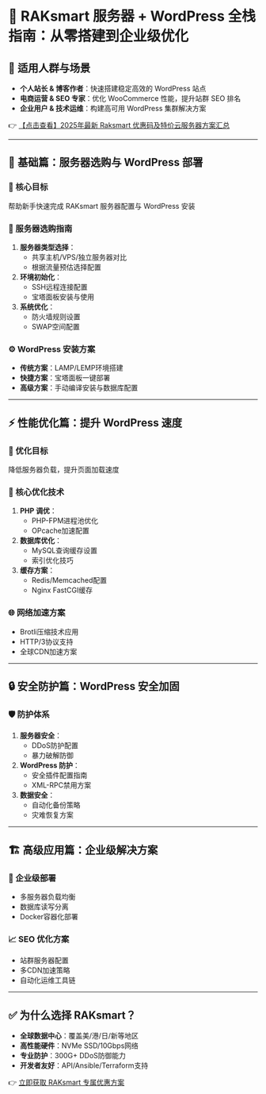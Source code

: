 # 🚀 RAKsmart 服务器 + WordPress 全栈指南：从零搭建到企业级优化

## 📌 适用人群与场景
- **个人站长 & 博客作者**：快速搭建稳定高效的 WordPress 站点
- **电商运营 & SEO 专家**：优化 WooCommerce 性能，提升站群 SEO 排名
- **企业用户 & 技术运维**：构建高可用 WordPress 集群解决方案

👉 [【点击查看】2025年最新 Raksmart 优惠码及特价云服务器方案汇总](https://bit.ly/raksmart)

---

## 🔧 基础篇：服务器选购与 WordPress 部署
### 📝 核心目标
帮助新手快速完成 RAKsmart 服务器配置与 WordPress 安装

### 🛒 服务器选购指南
1. **服务器类型选择**：
   - 共享主机/VPS/独立服务器对比
   - 根据流量预估选择配置
2. **环境初始化**：
   - SSH远程连接配置
   - 宝塔面板安装与使用
3. **系统优化**：
   - 防火墙规则设置
   - SWAP空间配置

### ⚙️ WordPress 安装方案
- **传统方案**：LAMP/LEMP环境搭建
- **快捷方案**：宝塔面板一键部署
- **高级方案**：手动编译安装与数据库配置

---

## ⚡ 性能优化篇：提升 WordPress 速度
### 🎯 优化目标
降低服务器负载，提升页面加载速度

### 🚀 核心优化技术
1. **PHP 调优**：
   - PHP-FPM进程池优化
   - OPcache加速配置
2. **数据库优化**：
   - MySQL查询缓存设置
   - 索引优化技巧
3. **缓存方案**：
   - Redis/Memcached配置
   - Nginx FastCGI缓存

### 🌐 网络加速方案
- Brotli压缩技术应用
- HTTP/3协议支持
- 全球CDN加速方案

---

## 🔒 安全防护篇：WordPress 安全加固
### 🛡️ 防护体系
1. **服务器安全**：
   - DDoS防护配置
   - 暴力破解防御
2. **WordPress 防护**：
   - 安全插件配置指南
   - XML-RPC禁用方案
3. **数据安全**：
   - 自动化备份策略
   - 灾难恢复方案

---

## 🏗️ 高级应用篇：企业级解决方案
### 🌟 企业级部署
- 多服务器负载均衡
- 数据库读写分离
- Docker容器化部署

### 📈 SEO 优化方案
- 站群服务器配置
- 多CDN加速策略
- 自动化运维工具链

---

## ✅ 为什么选择 RAKsmart？
- **全球数据中心**：覆盖美/港/日/新等地区
- **高性能硬件**：NVMe SSD/10Gbps网络
- **专业防护**：300G+ DDoS防御能力
- **开发者友好**：API/Ansible/Terraform支持

👉 [立即获取 RAKsmart 专属优惠方案](https://bit.ly/raksmart)